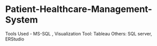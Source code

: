 # Patient-Healthcare-Management-System
Tools Used -  MS-SQL , Visualization Tool: Tableau Others: SQL server, ERStudio
